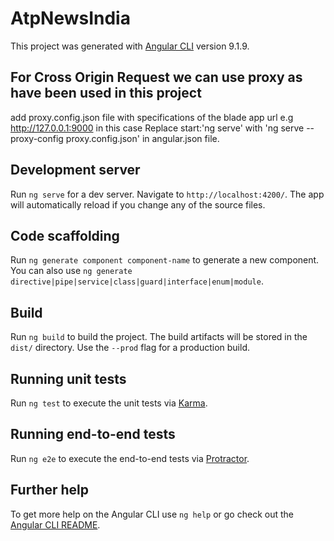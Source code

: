 # AtpNewsIndia

This project was generated with [Angular CLI](https://github.com/angular/angular-cli) version 9.1.9.
## For Cross Origin Request we can use proxy as have been used in this project

add proxy.config.json file with specifications of the blade app url e.g http://127.0.0.1:9000 in this case
Replace start:'ng serve' with 'ng serve --proxy-config proxy.config.json' in angular.json file.

## Development server

Run `ng serve` for a dev server. Navigate to `http://localhost:4200/`. The app will automatically reload if you change any of the source files.

## Code scaffolding

Run `ng generate component component-name` to generate a new component. You can also use `ng generate directive|pipe|service|class|guard|interface|enum|module`.

## Build

Run `ng build` to build the project. The build artifacts will be stored in the `dist/` directory. Use the `--prod` flag for a production build.

## Running unit tests

Run `ng test` to execute the unit tests via [Karma](https://karma-runner.github.io).

## Running end-to-end tests

Run `ng e2e` to execute the end-to-end tests via [Protractor](http://www.protractortest.org/).

## Further help

To get more help on the Angular CLI use `ng help` or go check out the [Angular CLI README](https://github.com/angular/angular-cli/blob/master/README.md).
